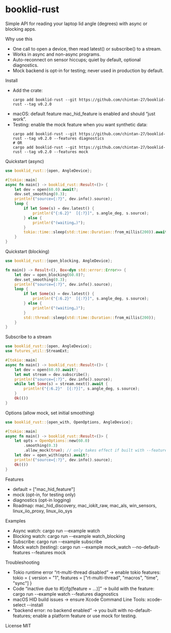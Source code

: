 # booklid-rust

Simple API for reading your laptop lid angle (degrees) with async or blocking apps.

Why use this
- One call to open a device, then read latest() or subscribe() to a stream.
- Works in async and non-async programs.
- Auto-reconnect on sensor hiccups; quiet by default, optional diagnostics.
- Mock backend is opt-in for testing; never used in production by default.

Install
- Add the crate:
  ```
  cargo add booklid-rust --git https://github.com/chintan-27/booklid-rust --tag v0.2.0
  ```
- macOS: default feature mac_hid_feature is enabled and should “just work”.
- Testing: enable the mock feature when you want synthetic data:
  ```
  cargo add booklid-rust --git https://github.com/chintan-27/booklid-rust --tag v0.2.0 --features diagnostics 
  # OR
  cargo add booklid-rust --git https://github.com/chintan-27/booklid-rust --tag v0.2.0 --features mock
  ```

Quickstart (async)
```rust
use booklid_rust::{open, AngleDevice};

#[tokio::main]
async fn main() -> booklid_rust::Result<()> {
    let dev = open(60.0).await?;
    dev.set_smoothing(0.3);
    println!("source={:?}", dev.info().source);
    loop {
        if let Some(s) = dev.latest() {
            println!("{:6.2}°  [{:?}]", s.angle_deg, s.source);
        } else {
            println!("(waiting…)");
        }
        tokio::time::sleep(std::time::Duration::from_millis(200)).await;
    }
}
```

Quickstart (blocking)
```rust
use booklid_rust::{open_blocking, AngleDevice};

fn main() -> Result<(), Box<dyn std::error::Error>> {
    let dev = open_blocking(60.0)?;
    dev.set_smoothing(0.3);
    println!("source={:?}", dev.info().source);
    loop {
        if let Some(s) = dev.latest() {
            println!("{:6.2}°  [{:?}]", s.angle_deg, s.source);
        } else {
            println!("(waiting…)");
        }
        std::thread::sleep(std::time::Duration::from_millis(200));
    }
}
```

Subscribe to a stream
```rust
use booklid_rust::{open, AngleDevice};
use futures_util::StreamExt;

#[tokio::main]
async fn main() -> booklid_rust::Result<()> {
    let dev = open(60.0).await?;
    let mut stream = dev.subscribe();
    println!("source={:?}", dev.info().source);
    while let Some(s) = stream.next().await {
        println!("{:6.2}°  [{:?}]", s.angle_deg, s.source);
    }
    Ok(())
}
```

Options (allow mock, set initial smoothing)
```rust
use booklid_rust::{open_with, OpenOptions, AngleDevice};

#[tokio::main]
async fn main() -> booklid_rust::Result<()> {
    let opts = OpenOptions::new(60.0)
        .smoothing(0.3)
        .allow_mock(true); // only takes effect if built with --features mock
    let dev = open_with(opts).await?;
    println!("source={:?}", dev.info().source);
    Ok(())
}
```

Features
- default = ["mac_hid_feature"]
- mock (opt-in, for testing only)
- diagnostics (opt-in logging)
- Roadmap: mac_hid_discovery, mac_iokit_raw, mac_als, win_sensors, linux_iio_proxy, linux_iio_sys

Examples
- Async watch: cargo run --example watch
- Blocking watch: cargo run --example watch_blocking
- Subscribe: cargo run --example subscribe
- Mock watch (testing): cargo run --example mock_watch --no-default-features --features mock

Troubleshooting
- Tokio runtime error “rt-multi-thread disabled” → enable tokio features:
  tokio = { version = "1", features = ["rt-multi-thread", "macros", "time", "sync"] }
- Code “inactive due to #[cfg(feature = ...)]” → build with the feature:
  cargo run --example watch --features diagnostics
- macOS HID build issues → ensure Xcode Command Line Tools:
  xcode-select --install
- “backend error: no backend enabled” → you built with no-default-features; enable a platform feature or use mock for testing.

License
MIT